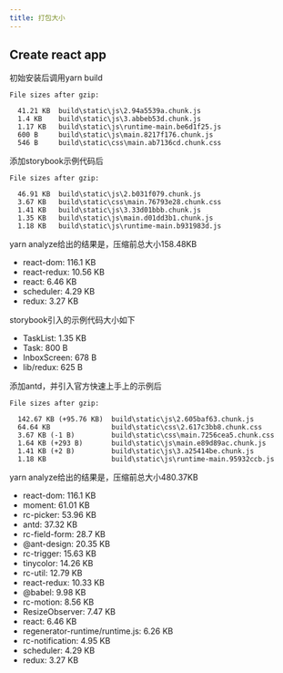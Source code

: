 ```yaml
---
title: 打包大小
---
```


## Create react app


初始安装后调用yarn build

```
File sizes after gzip:

  41.21 KB  build\static\js\2.94a5539a.chunk.js
  1.4 KB    build\static\js\3.abbeb53d.chunk.js
  1.17 KB   build\static\js\runtime-main.be6d1f25.js
  600 B     build\static\js\main.8217f176.chunk.js
  546 B     build\static\css\main.ab7136cd.chunk.css

```

添加storybook示例代码后

```
File sizes after gzip:

  46.91 KB  build\static\js\2.b031f079.chunk.js
  3.67 KB   build\static\css\main.76793e28.chunk.css
  1.41 KB   build\static\js\3.33d01bbb.chunk.js
  1.35 KB   build\static\js\main.d01dd3b1.chunk.js
  1.18 KB   build\static\js\runtime-main.b931983d.js
```

yarn analyze给出的结果是，压缩前总大小158.48KB

+ react-dom: 116.1 KB
+ react-redux: 10.56 KB
+ react: 6.46 KB
+ scheduler: 4.29 KB
+ redux: 3.27 KB

storybook引入的示例代码大小如下

+ TaskList: 1.35 KB
+ Task: 800 B
+ InboxScreen: 678 B
+ lib/redux: 625 B

添加antd，并引入官方快速上手上的示例后

```
File sizes after gzip:

  142.67 KB (+95.76 KB)  build\static\js\2.605baf63.chunk.js
  64.64 KB               build\static\css\2.617c3bb8.chunk.css
  3.67 KB (-1 B)         build\static\css\main.7256cea5.chunk.css
  1.64 KB (+293 B)       build\static\js\main.e89d89ac.chunk.js
  1.41 KB (+2 B)         build\static\js\3.a25414be.chunk.js
  1.18 KB                build\static\js\runtime-main.95932ccb.js

```

yarn analyze给出的结果是，压缩前总大小480.37KB

+ react-dom: 116.1 KB
+ moment: 61.01 KB
+ rc-picker: 53.96 KB
+ antd: 37.32 KB
+ rc-field-form: 28.7 KB
+ @ant-design: 20.35 KB
+ rc-trigger: 15.63 KB
+ tinycolor: 14.26 KB
+ rc-util: 12.79 KB
+ react-redux: 10.33 KB
+ @babel: 9.98 KB
+ rc-motion: 8.56 KB
+ ResizeObserver: 7.47 KB
+ react: 6.46 KB
+ regenerator-runtime/runtime.js: 6.26 KB
+ rc-notification: 4.95 KB
+ scheduler: 4.29 KB
+ redux: 3.27 KB
